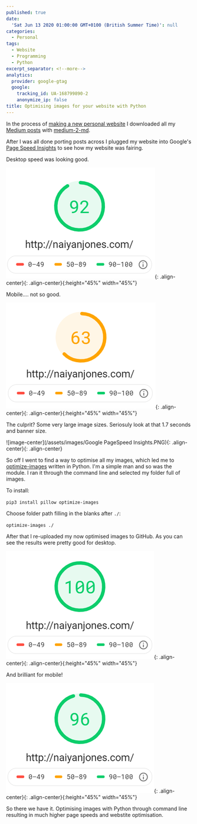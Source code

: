 ```yaml
---
published: true
date:
  'Sat Jun 13 2020 01:00:00 GMT+0100 (British Summer Time)': null
categories:
  - Personal
tags:
  - Website
  - Programming
  - Python
excerpt_separator: <!--more-->
analytics:
  provider: google-gtag
  google:
    tracking_id: UA-168799890-2
    anonymize_ip: false
title: Optimising images for your website with Python
---
```

In the process of [making a new personal website](https://naiyanjones.com/personal/how-i-built-this-website/) I downloaded all my [Medium posts](https://medium.com/@naiyanjones) with  [medium-2-md](https://www.gautamdhameja.com/medium-to-markdown-converter/).

After I was all done porting posts across I plugged my website into Google's [Page Speed Insights](https://developers.google.com/speed/pagespeed/insights/) to see how my website was fairing.

Desktop speed was looking good.

![image-center](/assets/images/desktop_before_opti.PNG){: .align-center}{: .align-center}{:height="45%" width="45%"}

Mobile.... not so good.

![image-center](/assets/images/mobile_before_opti.PNG){: .align-center}{: .align-center}{:height="45%" width="45%"}

The culprit? Some very large image sizes. Seriosuly look at that 1.7 seconds and banner size.

![image-center](/assets/images/Google PageSpeed Insights.PNG){: .align-center}{: .align-center}

So off I went to find a way to optimise all my images, which led me to [optimize-images](https://pypi.org/project/optimize-images/) written in Python. I'm a simple man and so was the module. I ran it through the command line and selected my folder full of images.

To install:

`pip3 install pillow optimize-images`

Choose folder path filling in the blanks after `./`:

`optimize-images ./`

After that I re-uploaded my now optimised images to GitHub. As you can see the results were pretty good for desktop.

![image-center](/assets/images/desktop_after_opti.PNG){: .align-center}{: .align-center}{:height="45%" width="45%"}

And brilliant for mobile!

![image-center](/assets/images/mobile_after_opti.PNG){: .align-center}{: .align-center}{:height="45%" width="45%"}

So there we have it. Optimising images with Python through command line resulting in much higher page speeds and webstite optimisation.
